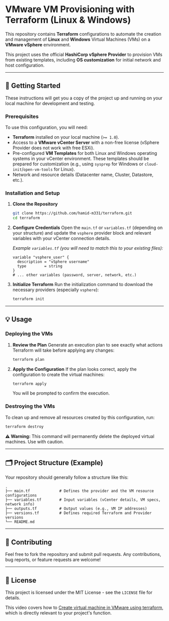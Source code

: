 
# VMware VM Provisioning with Terraform (Linux & Windows)

This repository contains **Terraform** configurations to automate the creation and management of **Linux** and **Windows** Virtual Machines (VMs) on a **VMware vSphere** environment.

This project uses the official **HashiCorp vSphere Provider** to provision VMs from existing templates, including **OS customization** for initial network and host configuration.

-----

## 🚀 Getting Started

These instructions will get you a copy of the project up and running on your local machine for development and testing.

### Prerequisites

To use this configuration, you will need:

  * **Terraform** installed on your local machine (`>= 1.0`).
  * Access to a **VMware vCenter Server** with a non-free license (vSphere Provider does not work with free ESXi).
  * Pre-configured **VM Templates** for both Linux and Windows operating systems in your vCenter environment. These templates should be prepared for customization (e.g., using `sysprep` for Windows or `cloud-init`/`open-vm-tools` for Linux).
  * Network and resource details (Datacenter name, Cluster, Datastore, etc.).

### Installation and Setup

1.  **Clone the Repository**

    ```bash
    git clone https://github.com/hamid-m331/terraform.git
    cd terraform
    ```

2.  **Configure Credentials**
    Open the `main.tf` or `variables.tf` (depending on your structure) and update the `vsphere` provider block and relevant variables with your vCenter connection details.

    *Example `variables.tf` (you will need to match this to your existing files):*

    ```hcl
    variable "vsphere_user" {
      description = "vSphere username"
      type        = string
    }
    # ... other variables (password, server, network, etc.)
    ```

3.  **Initialize Terraform**
    Run the initialization command to download the necessary providers (especially `vsphere`):

    ```bash
    terraform init
    ```

-----

## 💡 Usage

### Deploying the VMs

1.  **Review the Plan**
    Generate an execution plan to see exactly what actions Terraform will take before applying any changes:

    ```bash
    terraform plan
    ```

2.  **Apply the Configuration**
    If the plan looks correct, apply the configuration to create the virtual machines:

    ```bash
    terraform apply
    ```

    You will be prompted to confirm the execution.

### Destroying the VMs

To clean up and remove all resources created by this configuration, run:

```bash
terraform destroy
```

**⚠️ Warning:** This command will permanently delete the deployed virtual machines. Use with caution.

-----

## 🗂 Project Structure (Example)

Your repository should generally follow a structure like this:

```
.
├── main.tf             # Defines the provider and the VM resource configurations
├── variables.tf        # Input variables (vCenter details, VM specs, network info)
├── outputs.tf          # Output values (e.g., VM IP addresses)
├── versions.tf         # Defines required Terraform and Provider versions
└── README.md
```

-----

## 🤝 Contributing

Feel free to fork the repository and submit pull requests. Any contributions, bug reports, or feature requests are welcome\!

-----

## 📄 License

This project is licensed under the MIT License - see the `LICENSE` file for details.

This video covers how to [Create virtual machine in VMware using terraform](https://www.youtube.com/watch?v=PaorN_tW-h4), which is directly relevant to your project's function.
